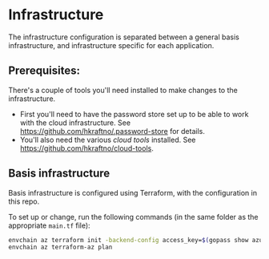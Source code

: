 # Infrastructure

The infrastructure configuration is separated between a general basis infrastructure, and infrastructure specific for each application.

## Prerequisites:

There's a couple of tools you'll need installed to make changes to the infrastructure.

- First you'll need to have the password store set up to be able to work with the cloud infrastructure. See https://github.com/hkraftno/.password-store for details.
- You'll also need the various _cloud tools_ installed. See https://github.com/hkraftno/cloud-tools.

## Basis infrastructure

Basis infrastructure is configured using Terraform, with the configuration in this repo.

To set up or change, run the following commands (in the same folder as the appropriate `main.tf` file):

```bash
envchain az terraform init -backend-config access_key=$(gopass show azure/common/storage_account_access_key)
envchain az terraform-az plan
```

